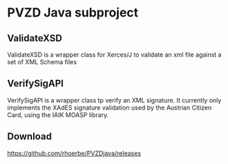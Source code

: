 PVZD Java subproject
====================

ValidateXSD
-----------

ValidateXSD is a wrapper class for Xerces/J to validate an xml file against a
 set of XML Schema files

VerifySigAPI
------------
VerifySigAPI is a wrapper class tp verify an XML signature. It
 currently only implements the XAdES signature validation used by the
 Austrian Citizen Card, using the IAIK MOASP library.

Download
--------

https://github.com/rhoerbe/PVZDjava/releases